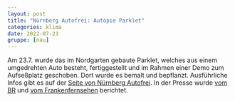 ```yaml
---
layout: post
title: "Nürnberg Autofrei: Autopie Parklet"
categories: klima
date: 2022-07-23
gruppe: [nau]
---
```


Am 23.7. wurde das im Nordgarten gebaute Parklet, welches aus einem umgedrehten Auto besteht, fertiggestellt und im Rahmen einer Demo zum Aufseßplatz geschoben. Dort wurde es bemalt und bepflanzt.
Ausführliche Infos gibt es auf der [Seite von Nürnberg Autofrei](https://autofrei-nbg.de/auto-auf-dem-kopf/).
In der Presse wurde [vom BR](https://www.br.de/nachrichten/bayern/auto-auf-dem-kopf-nuernberg-autofrei-fordert-verkehrswende,TCPU7NX) und [vom Frankenfernsehen](https://www.frankenfernsehen.tv/mediathek/video/autofrei-nuernberg-mp4/) berichtet.
